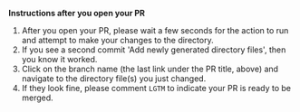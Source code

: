 

**Instructions after you open your PR**

1. After you open your PR, please wait a few seconds for the action to run and attempt to make your changes to the directory.
2. If you see a second commit 'Add newly generated directory files', then you know it worked.
3. Click on the branch name (the last link under the PR title, above) and navigate to the directory file(s) you just changed.
4. If they look fine, please comment `LGTM` to indicate your PR is ready to be merged.

